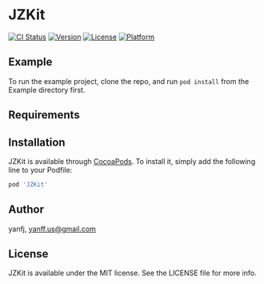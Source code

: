 # JZKit

[![CI Status](https://img.shields.io/travis/yanfj/JZKit.svg?style=flat)](https://travis-ci.org/yanfj/JZKit)
[![Version](https://img.shields.io/cocoapods/v/JZKit.svg?style=flat)](https://cocoapods.org/pods/JZKit)
[![License](https://img.shields.io/cocoapods/l/JZKit.svg?style=flat)](https://cocoapods.org/pods/JZKit)
[![Platform](https://img.shields.io/cocoapods/p/JZKit.svg?style=flat)](https://cocoapods.org/pods/JZKit)

## Example

To run the example project, clone the repo, and run `pod install` from the Example directory first.

## Requirements

## Installation

JZKit is available through [CocoaPods](https://cocoapods.org). To install
it, simply add the following line to your Podfile:

```ruby
pod 'JZKit'
```

## Author

yanfj, yanff.us@gmail.com

## License

JZKit is available under the MIT license. See the LICENSE file for more info.
